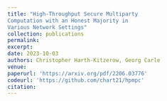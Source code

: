 ```yaml
---
title: "High-Throughput Secure Multiparty
Computation with an Honest Majority in
Various Network Settings"
collection: publications
permalink: 
excerpt: 
date: 2023-10-03
authors: Christopher Harth-Kitzerow, Georg Carle
venue: 
paperurl: 'https://arxiv.org/pdf/2206.03776'
codeurl: 'https://github.com/chart21/hpmpc'
citation: 
---
```




